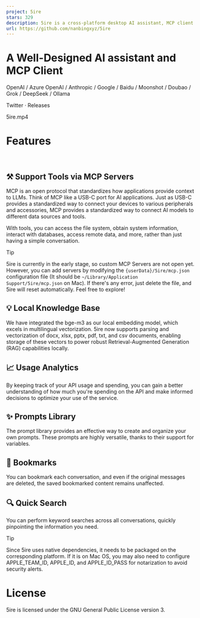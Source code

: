 ```yaml
---
project: 5ire
stars: 329
description: 5ire is a cross-platform desktop AI assistant, MCP client. It compatible with major service providers,  supports local knowledge base and  tools via model context protocol servers .
url: https://github.com/nanbingxyz/5ire
---
```


  

A Well-Designed AI assistant and MCP Client
===========================================

  
  

  

OpenAI / Azure OpenAI / Anthropic / Google / Baidu / Moonshot / Doubao / Grok / DeepSeek / Ollama

  
Twitter · Releases

  
5ire.mp4

  

Features
========

 

⚒️ Support Tools via MCP Servers
--------------------------------

MCP is an open protocol that standardizes how applications provide context to LLMs. Think of MCP like a USB-C port for AI applications. Just as USB-C provides a standardized way to connect your devices to various peripherals and accessories, MCP provides a standardized way to connect AI models to different data sources and tools.

With tools, you can access the file system, obtain system information, interact with databases, access remote data, and more, rather than just having a simple conversation.

Tip

5ire is currently in the early stage, so custom MCP Servers are not open yet. However, you can add servers by modifying the `{userData}/5ire/mcp.json` configuration file (It should be `~/Library/Application Support/5ire/mcp.json` on Mac). If there's any error, just delete the file, and 5ire will reset automatically. Feel free to explore!

💡 Local Knowledge Base
-----------------------

We have integrated the bge-m3 as our local embedding model, which excels in multilingual vectorization. 5ire now supports parsing and vectorization of docx, xlsx, pptx, pdf, txt, and csv documents, enabling storage of these vectors to power robust Retrieval-Augmented Generation (RAG) capabilities locally.

📈 Usage Analytics
------------------

By keeping track of your API usage and spending, you can gain a better understanding of how much you're spending on the API and make informed decisions to optimize your use of the service.

✨ Prompts Library
-----------------

The prompt library provides an effective way to create and organize your own prompts. These prompts are highly versatile, thanks to their support for variables.

🔖 Bookmarks
------------

You can bookmark each conversation, and even if the original messages are deleted, the saved bookmarked content remains unaffected.

🔍 Quick Search
---------------

You can perform keyword searches across all conversations, quickly pinpointing the information you need.

Tip

Since 5ire uses native dependencies, it needs to be packaged on the corresponding platform. If it is on Mac OS, you may also need to configure APPLE\_TEAM\_ID, APPLE\_ID, and APPLE\_ID\_PASS for notarization to avoid security alerts.

  
  

License
=======

5ire is licensed under the GNU General Public License version 3.
